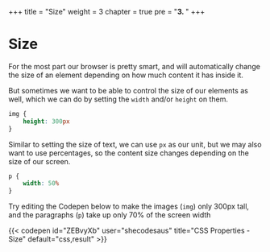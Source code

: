 +++
title = "Size"
weight = 3
chapter = true
pre = "<b>3. </b>"
+++

# Size

For the most part our browser is pretty smart, and will automatically change the size of an element depending on how much content it has inside it.

But sometimes we want to be able to control the size of our elements as well, which we can do by setting the `width` and/or `height` on them.

```css
img {
	height: 300px
}
```

Similar to setting the size of text, we can use `px` as our unit, but we may also want to use percentages, so the content size changes depending on the size of our screen.

```css
p {
	width: 50%
}
```

Try editing the Codepen below to make the images (`img`) only 300px tall, and the paragraphs (`p`) take up only 70% of the screen width

{{< codepen id="ZEBvyXb" user="shecodesaus" title="CSS Properties - Size" default="css,result" >}}
